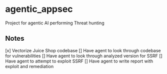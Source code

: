 # agentic_appsec
Project for agentic AI performing Threat hunting

## Notes
[x] Vectorize Juice Shop codebase 
[] Have agent to look through codebase for vulnerabilities
[] Have agent to look through analyzed version for SSRF
[] Have agent to attempt to exploit SSRF
[] Have agent to write report with exploit and remediation
